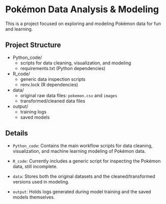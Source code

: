 # Pokémon Data Analysis & Modeling

This is a project focused on exploring and modeling Pokémon data for fun and learning.

## Project Structure

- Python_code/
    - scripts for data cleaning, visualization, and modeling
    - requirements.txt (Python dependencies)
- R_code/
    - generic data inspection scripts
    - renv.lock (R dependencies)
- data/
    - original raw data files: `pokemon.csv` and `images`
    - transformed/cleaned data files
- output/
    - training logs
    - saved models


## Details
- `Python_code`: Contains the main workflow scripts for data cleaning, visualization, and machine learning modeling of Pokémon data.

- `R_code`: Currently includes a generic script for inspecting the Pokémon data, still incomplete.
    
- `data`: Stores both the original datasets and the cleaned/transformed versions used in modeling.

- `output`: Holds logs generated during model training and the saved models themselves.
